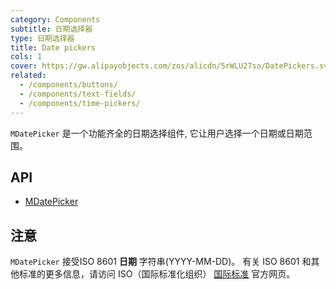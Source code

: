 ```yaml
---
category: Components
subtitle: 日期选择器
type: 日期选择器
title: Date pickers
cols: 1
cover: https://gw.alipayobjects.com/zos/alicdn/5rWLU27so/DatePickers.svg
related:
  - /components/buttons/
  - /components/text-fields/
  - /components/time-pickers/
---
```


`MDatePicker` 是一个功能齐全的日期选择组件, 它让用户选择一个日期或日期范围。

## API

- [MDatePicker](/docs/api/MDatePicker)

## 注意

<!--alert:warning--> 
`MDatePicker` 接受ISO 8601 **日期** 字符串(YYYY-MM-DD)。 有关 ISO 8601 和其他标准的更多信息，请访问 ISO（国际标准化组织） [国际标准](https://www.iso.org/standards.html) 官方网页。